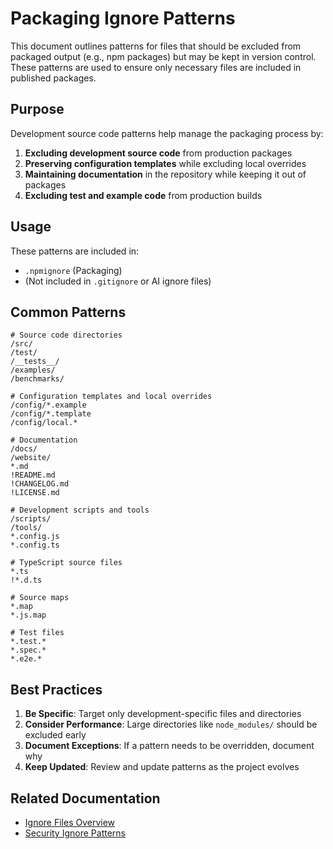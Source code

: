 # Packaging Ignore Patterns

This document outlines patterns for files that should be excluded from packaged output (e.g., npm packages) but may be kept in version control. These patterns are used to ensure only necessary files are included in published packages.

## Purpose

Development source code patterns help manage the packaging process by:

1. **Excluding development source code** from production packages
2. **Preserving configuration templates** while excluding local overrides
3. **Maintaining documentation** in the repository while keeping it out of packages
4. **Excluding test and example code** from production builds

## Usage

These patterns are included in:
- `.npmignore` (Packaging)
- (Not included in `.gitignore` or AI ignore files)

## Common Patterns

```gitignore
# Source code directories
/src/
/test/
/__tests__/
/examples/
/benchmarks/

# Configuration templates and local overrides
/config/*.example
/config/*.template
/config/local.*

# Documentation
/docs/
/website/
*.md
!README.md
!CHANGELOG.md
!LICENSE.md

# Development scripts and tools
/scripts/
/tools/
*.config.js
*.config.ts

# TypeScript source files
*.ts
!*.d.ts

# Source maps
*.map
*.js.map

# Test files
*.test.*
*.spec.*
*.e2e.*
```

## Best Practices

1. **Be Specific**: Target only development-specific files and directories
2. **Consider Performance**: Large directories like `node_modules/` should be excluded early
3. **Document Exceptions**: If a pattern needs to be overridden, document why
4. **Keep Updated**: Review and update patterns as the project evolves

## Related Documentation

- [Ignore Files Overview](../README.md)
- [Security Ignore Patterns](./security-ignore-files.md)
